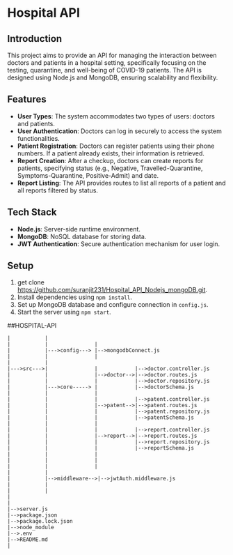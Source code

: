 # Hospital API

## Introduction
This project aims to provide an API for managing the interaction between doctors and patients in a hospital setting, specifically focusing on the testing, quarantine, and well-being of COVID-19 patients. The API is designed using Node.js and MongoDB, ensuring scalability and flexibility.

## Features
- **User Types**: The system accommodates two types of users: doctors and patients.
- **User Authentication**: Doctors can log in securely to access the system functionalities.
- **Patient Registration**: Doctors can register patients using their phone numbers. If a patient already exists, their information is retrieved.
- **Report Creation**: After a checkup, doctors can create reports for patients, specifying status (e.g., Negative, Travelled-Quarantine, Symptoms-Quarantine, Positive-Admit) and date.
- **Report Listing**: The API provides routes to list all reports of a patient and all reports filtered by status.

## Tech Stack
- **Node.js**: Server-side runtime environment.
- **MongoDB**: NoSQL database for storing data.
- **JWT Authentication**: Secure authentication mechanism for user login.

## Setup
1. get clone https://github.com/suranjit231/Hospital_API_Nodejs_mongoDB.git.
2. Install dependencies using `npm install`.
3. Set up MongoDB database and configure connection in `config.js`.
4. Start the server using `npm start`.

##HOSPITAL-API
```
|           |               
|           |               |
|           |--->config---> |-->mongodbConnect.js
|           |               |
|           |
|--->src--->|               |            |-->doctor.controller.js   
|           |               |-->doctor-->|-->doctor.routes.js
|           |               |            |-->doctor.repository.js  
|           |--->core-----> |            |-->doctorSchema.js  
|           |               |
|           |               |            |-->patent.controller.js
|           |               |-->patent-->|-->patent.routes.js
|           |               |            |-->patent.repository.js
|           |               |            |-->patentSchema.js
|           |               |
|           |               |            |-->report.controller.js
|           |               |-->report-->|-->report.routes.js
|           |               |            |-->report.repository.js
|           |               |            |-->reportSchema.js
|           |               |            
|           |               |                                                                                          
|           |               |
|           |
|           |-->middleware-->|-->jwtAuth.middleware.js
|           |
|           |
|
|
|-->server.js
|-->package.json
|-->package.lock.json
|-->node_module
|-->.env
|-->README.md
|
```
